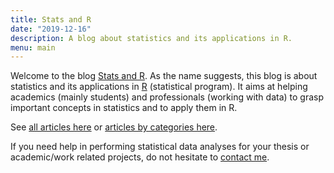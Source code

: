 ```yaml
---
title: Stats and R
date: "2019-12-16"
description: A blog about statistics and its applications in R.
menu: main
---
```


Welcome to the blog [Stats and R](/). As the name suggests, this blog is about statistics and its applications in [R](/blog/how-to-install-r-and-rstudio/#what-is-r-and-rstudio) (statistical program). It aims at helping academics (mainly students) and professionals (working with data) to grasp important concepts in statistics and to apply them in R.

See [all articles here](/blog/) or [articles by categories here](/tags/).

If you need help in performing statistical data analyses for your thesis or academic/work related projects, do not hesitate to [contact me](/contact/).
